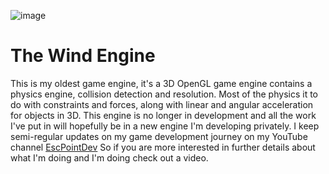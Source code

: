 ![image](https://github.com/user-attachments/assets/9678cde3-f5d9-4f38-aac3-f51fa1271eb6)

# The Wind Engine
This is my oldest game engine, it's a 3D OpenGL game engine contains a physics engine, collision detection and resolution. Most of the physics it to do with constraints and forces, along with linear and angular acceleration for objects in 3D. This engine is no longer in development and all the work I've put in will hopefully be in a new engine I'm developing privately. I keep semi-regular updates on my game development journey on my YouTube channel [EscPointDev](https://www.youtube.com/@EscPointDev) So if you are more interested in further details about what I'm doing and I'm doing check out a video.
